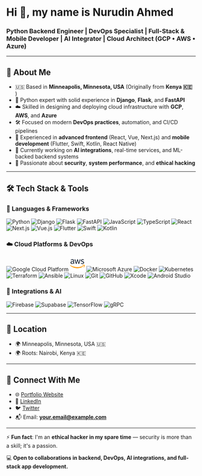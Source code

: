 # Hi 👋, my name is Nurudin Ahmed 

### Python Backend Engineer | DevOps Specialist | Full-Stack & Mobile Developer | AI Integrator | Cloud Architect (GCP • AWS • Azure)

---

## 💼 About Me

- 🇺🇸 Based in **Minneapolis, Minnesota, USA** (Originally from **Kenya 🇰🇪** )
- 🐍 Python expert with solid experience in **Django**, **Flask**, and **FastAPI**
- ☁️ Skilled in designing and deploying cloud infrastructure with **GCP**, **AWS**, and **Azure**
- 🛠️ Focused on modern **DevOps practices**, automation, and CI/CD pipelines
- 📱 Experienced in **advanced frontend** (React, Vue, Next.js) and **mobile development** (Flutter, Swift, Kotlin, React Native)
- 🧠 Currently working on **AI integrations**, real-time services, and ML-backed backend systems
- 🔐 Passionate about **security**, **system performance**, and **ethical hacking**

---

## 🛠️ Tech Stack & Tools

### 🔧 Languages & Frameworks
<p align="left">
  <img src="https://cdn.jsdelivr.net/gh/devicons/devicon/icons/python/python-original.svg" width="40" alt="Python" />
  <img src="https://cdn.jsdelivr.net/gh/devicons/devicon/icons/django/django-plain.svg" width="40" alt="Django" />
  <img src="https://cdn.jsdelivr.net/gh/devicons/devicon/icons/flask/flask-original.svg" width="40" alt="Flask" />
  <img src="https://cdn.jsdelivr.net/gh/devicons/devicon/icons/fastapi/fastapi-original.svg" width="40" alt="FastAPI" />
  <img src="https://cdn.jsdelivr.net/gh/devicons/devicon/icons/javascript/javascript-original.svg" width="40" alt="JavaScript" />
  <img src="https://cdn.jsdelivr.net/gh/devicons/devicon/icons/typescript/typescript-original.svg" width="40" alt="TypeScript" />
  <img src="https://cdn.jsdelivr.net/gh/devicons/devicon/icons/react/react-original.svg" width="40" alt="React" />
  <img src="https://cdn.jsdelivr.net/gh/devicons/devicon/icons/nextjs/nextjs-original-wordmark.svg" width="40" alt="Next.js" />
  <img src="https://cdn.jsdelivr.net/gh/devicons/devicon/icons/vuejs/vuejs-original.svg" width="40" alt="Vue.js" />
  <img src="https://cdn.jsdelivr.net/gh/devicons/devicon/icons/flutter/flutter-original.svg" width="40" alt="Flutter" />
  <img src="https://cdn.jsdelivr.net/gh/devicons/devicon/icons/swift/swift-original.svg" width="40" alt="Swift" />
  <img src="https://cdn.jsdelivr.net/gh/devicons/devicon/icons/kotlin/kotlin-original.svg" width="40" alt="Kotlin" />
</p>

### ☁️ Cloud Platforms & DevOps
<p align="left">
  <img src="https://cdn.jsdelivr.net/gh/devicons/devicon/icons/googlecloud/googlecloud-original.svg" width="40" alt="Google Cloud Platform" />
  <img src="https://raw.githubusercontent.com/devicons/devicon/master/icons/amazonwebservices/amazonwebservices-original-wordmark.svg" width="40" alt="AWS" />
  <img src="https://cdn.jsdelivr.net/gh/devicons/devicon/icons/azure/azure-original.svg" width="40" alt="Microsoft Azure" />
  <img src="https://cdn.jsdelivr.net/gh/devicons/devicon/icons/docker/docker-original.svg" width="40" alt="Docker" />
  <img src="https://cdn.jsdelivr.net/gh/devicons/devicon/icons/kubernetes/kubernetes-plain.svg" width="40" alt="Kubernetes" />
  <img src="https://cdn.jsdelivr.net/gh/devicons/devicon/icons/terraform/terraform-original.svg" width="40" alt="Terraform" />
  <img src="https://cdn.jsdelivr.net/gh/devicons/devicon/icons/ansible/ansible-original.svg" width="40" alt="Ansible" />
  <img src="https://cdn.jsdelivr.net/gh/devicons/devicon/icons/linux/linux-original.svg" width="40" alt="Linux" />
  <img src="https://cdn.jsdelivr.net/gh/devicons/devicon/icons/git/git-original.svg" width="40" alt="Git" />
  <img src="https://cdn.jsdelivr.net/gh/devicons/devicon/icons/github/github-original.svg" width="40" alt="GitHub" />
  <img src="https://cdn.jsdelivr.net/gh/devicons/devicon/icons/xcode/xcode-original.svg" width="40" alt="Xcode" />
  <img src="https://cdn.jsdelivr.net/gh/devicons/devicon/icons/androidstudio/androidstudio-original.svg" width="40" alt="Android Studio" />
</p>

### 🔌 Integrations & AI
<p align="left">
  <img src="https://cdn.jsdelivr.net/gh/devicons/devicon/icons/firebase/firebase-plain.svg" width="40" alt="Firebase" />
  <img src="https://supabase.com/_next/static/media/supabase-logo-icon.3b32ef03.svg" width="40" alt="Supabase" />
  <img src="https://cdn.jsdelivr.net/gh/devicons/devicon/icons/tensorflow/tensorflow-original.svg" width="40" alt="TensorFlow" />
  <img src="https://cdn.jsdelivr.net/gh/devicons/devicon/icons/grpc/grpc-plain.svg" width="40" alt="gRPC" />
</p>

---

## 📍 Location

- 🌍 Minneapolis, Minnesota, USA 🇺🇸  
- 🌍 Roots: Nairobi, Kenya 🇰🇪

---

## 🔗 Connect With Me

- 🌐 [Portfolio Website](#)
- 💼 [LinkedIn](#)
- 🐦 [Twitter](#)
- 📬 Email: **your.email@example.com**

---

⚡ **Fun fact**: I'm an **ethical hacker in my spare time** — security is more than a skill; it's a passion.

💻 **Open to collaborations in backend, DevOps, AI integrations, and full-stack app development.**
